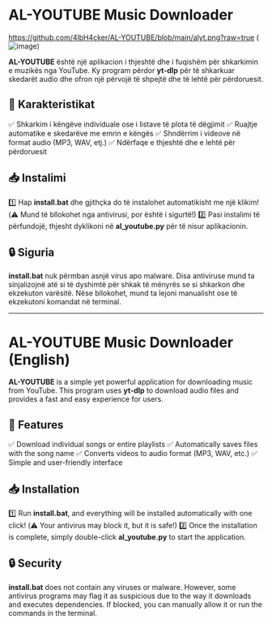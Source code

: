 # AL-YOUTUBE Music Downloader
https://github.com/4lbH4cker/AL-YOUTUBE/blob/main/alyt.png?raw=true
(![image](https://raw.githubusercontent.com/4lbH4cker/AL-YOUTUBE/blob/main/alyt.png))


**AL-YOUTUBE** është një aplikacion i thjeshtë dhe i fuqishëm për shkarkimin e muzikës nga YouTube. Ky program përdor **yt-dlp** për të shkarkuar skedarët audio dhe ofron një përvojë të shpejtë dhe të lehtë për përdoruesit.

## 🎵 Karakteristikat

✅ Shkarkim i këngëve individuale ose i listave të plota të dëgjimit
✅ Ruajtje automatike e skedarëve me emrin e këngës
✅ Shndërrim i videove në format audio (MP3, WAV, etj.)
✅ Ndërfaqe e thjeshtë dhe e lehtë për përdoruesit

## 📥 Instalimi

1️⃣ Hap **install.bat** dhe gjithçka do të instalohet automatikisht me një klikim! (⚠️ Mund të bllokohet nga antivirusi, por është i sigurtë!)
2️⃣ Pasi instalimi të përfundojë, thjesht dyklikoni në **al_youtube.py** për të nisur aplikacionin.

## 🔒 Siguria

**install.bat** nuk përmban asnjë virus apo malware. Disa antiviruse mund ta sinjalizojnë atë si të dyshimtë për shkak të mënyrës se si shkarkon dhe ekzekuton varësitë. Nëse bllokohet, mund ta lejoni manualisht ose të ekzekutoni komandat në terminal.

---

# AL-YOUTUBE Music Downloader (English)

**AL-YOUTUBE** is a simple yet powerful application for downloading music from YouTube. This program uses **yt-dlp** to download audio files and provides a fast and easy experience for users.

## 🎵 Features

✅ Download individual songs or entire playlists
✅ Automatically saves files with the song name
✅ Converts videos to audio format (MP3, WAV, etc.)
✅ Simple and user-friendly interface

## 📥 Installation

1️⃣ Run **install.bat**, and everything will be installed automatically with one click! (⚠️ Your antivirus may block it, but it is safe!) 
2️⃣ Once the installation is complete, simply double-click **al_youtube.py** to start the application.

## 🔒 Security

**install.bat** does not contain any viruses or malware. However, some antivirus programs may flag it as suspicious due to the way it downloads and executes dependencies. If blocked, you can manually allow it or run the commands in the terminal.

